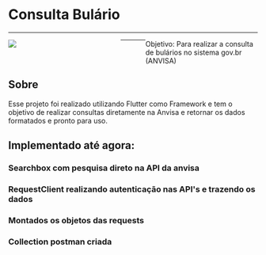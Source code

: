 # Consulta Bulário

  <hr/>
  <div style="float:left; width: 45%;">
    <img style="max-width: 200px; max-height: 600px" src="https://i.postimg.cc/PqnSV76M/consulta-anvisa.png"/>
  </div>

<div style="float:right; width: 45%;">
Objetivo: Para realizar a consulta de bulários no sistema gov.br (ANVISA)
  </div>
  <hr/>
  <BR><BR>
  
## Sobre

Esse projeto foi realizado utilizando Flutter como Framework e tem o objetivo de realizar consultas diretamente na Anvisa e retornar os dados formatados e pronto para uso.

## Implementado até agora:

### Searchbox com pesquisa direto na API da anvisa
### RequestClient realizando autenticação nas API's e trazendo os dados
### Montados os objetos das requests
### Collection postman criada
